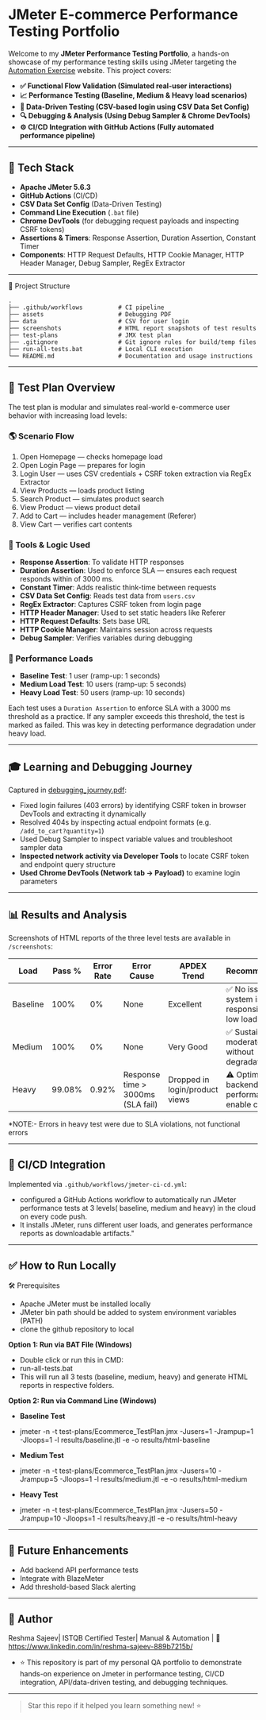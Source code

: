 # JMeter E-commerce Performance Testing Portfolio

Welcome to my **JMeter Performance Testing Portfolio**, a hands-on showcase of my performance testing skills using JMeter targeting the [Automation Exercise](https://automationexercise.com/) website. This project covers:

* **✅ Functional Flow Validation (Simulated real-user interactions)**
* **📈 Performance Testing (Baseline, Medium & Heavy load scenarios)**
* **🧩 Data-Driven Testing (CSV-based login using CSV Data Set Config)**
* **🔍 Debugging & Analysis (Using Debug Sampler & Chrome DevTools)**
* **⚙️ CI/CD Integration with GitHub Actions (Fully automated performance pipeline)**
---

## 🔢 Tech Stack

* **Apache JMeter 5.6.3**
* **GitHub Actions** (CI/CD)
* **CSV Data Set Config** (Data-Driven Testing)
* **Command Line Execution** (`.bat` file)
* **Chrome DevTools** (for debugging request payloads and inspecting CSRF tokens)
* **Assertions & Timers**: Response Assertion, Duration Assertion, Constant Timer
* **Components**: HTTP Request Defaults, HTTP Cookie Manager, HTTP Header Manager, Debug Sampler, RegEx Extractor

---
🔧 Project Structure

```
.
├── .github/workflows          # CI pipeline
├── assets                     # Debugging PDF
├── data                       # CSV for user login
├── screenshots                # HTML report snapshots of test results
├── test-plans                 # JMX test plan
├── .gitignore                 # Git ignore rules for build/temp files
├── run-all-tests.bat          # Local CLI execution
└── README.md                  # Documentation and usage instructions

```
---
## 📄 Test Plan Overview

The test plan is modular and simulates real-world e-commerce user behavior with increasing load levels:

### 🌎 Scenario Flow

1. Open Homepage — checks homepage load
2. Open Login Page — prepares for login
3. Login User — uses CSV credentials + CSRF token extraction via RegEx Extractor
4. View Products — loads product listing
5. Search Product — simulates product search
6. View Product — views product detail
7. Add to Cart — includes header management (Referer)
8. View Cart — verifies cart contents

### 📌 Tools & Logic Used

* **Response Assertion**: To validate HTTP responses
* **Duration Assertion**: Used to enforce SLA — ensures each request responds within of 3000 ms.
* **Constant Timer**: Adds realistic think-time between requests
* **CSV Data Set Config**: Reads test data from `users.csv`
* **RegEx Extractor**: Captures CSRF token from login page
* **HTTP Header Manager**: Used to set static headers like Referer
* **HTTP Request Defaults**: Sets base URL
* **HTTP Cookie Manager**: Maintains session across requests
* **Debug Sampler**: Verifies variables during debugging

### 🔹 Performance Loads

* **Baseline Test**: 1 user (ramp-up: 1 seconds)
* **Medium Load Test**: 10 users (ramp-up: 5 seconds)
* **Heavy Load Test**: 50 users (ramp-up: 10 seconds)

Each test uses a `Duration Assertion` to enforce SLA with a 3000 ms threshold as a practice. If any sampler exceeds this threshold, the test is marked as failed. This was key in detecting performance degradation under heavy load.

---

## 🎓 Learning and Debugging Journey

Captured in [debugging\_journey.pdf](assets/debugging_journey.pdf):

* Fixed login failures (403 errors) by identifying CSRF token in browser DevTools and extracting it dynamically
* Resolved 404s by inspecting actual endpoint formats (e.g. `/add_to_cart?quantity=1`)
* Used Debug Sampler to inspect variable values and troubleshoot sampler data
* **Inspected network activity via Developer Tools** to locate CSRF token and endpoint query structure
* **Used Chrome DevTools (Network tab → Payload)** to examine login parameters

---

## 📊 Results and Analysis

Screenshots of HTML reports of the three level tests are available in `/screenshots`:

| Load     | Pass % | Error Rate | Error Cause                        | APDEX Trend                    | Recommendation                                      |
|----------|--------|------------|------------------------------------|--------------------------------|-----------------------------------------------------|
| Baseline | 100%   | 0%         | None                               | Excellent                      | ✅ No issues, system is responsive under low load   |
| Medium   | 100%   | 0%         | None                               | Very Good                      | ✅ Sustains moderate traffic without degradation    |
| Heavy    | 99.08% | 0.92%      | Response time > 3000ms (SLA fail)  | Dropped in login/product views | ⚠️ Optimize backend performance or enable caching   |


*NOTE:-  Errors in heavy test were due to SLA violations, not functional errors
  
---


## 🚀 CI/CD Integration

Implemented via `.github/workflows/jmeter-ci-cd.yml`:

* configured a GitHub Actions workflow to automatically run JMeter performance tests at 3 levels( baseline, medium and heavy) in the cloud on every code push.
* It installs JMeter, runs different user loads, and generates performance reports as downloadable artifacts."

---

## ✅ How to Run Locally

🛠️ Prerequisites

  * Apache JMeter must be installed locally
  * JMeter bin path should be added to system environment variables (PATH)
  * clone the github repository to local

**Option 1: Run via BAT File (Windows)**

 * Double click or run this in CMD:
 * run-all-tests.bat
 * This will run all 3 tests (baseline, medium, heavy) and generate HTML reports in respective folders.

**Option 2: Run via Command Line (Windows)**

* **Baseline Test**
* jmeter -n -t test-plans/Ecommerce_TestPlan.jmx -Jusers=1 -Jrampup=1 -Jloops=1 -l results/baseline.jtl -e -o results/html-baseline

* **Medium Test**
* jmeter -n -t test-plans/Ecommerce_TestPlan.jmx -Jusers=10 -Jrampup=5 -Jloops=1 -l results/medium.jtl -e -o results/html-medium

* **Heavy Test**
* jmeter -n -t test-plans/Ecommerce_TestPlan.jmx -Jusers=50 -Jrampup=10 -Jloops=1 -l results/heavy.jtl -e -o results/html-heavy

---

## 🚀 Future Enhancements

* Add backend API performance tests
* Integrate with BlazeMeter
* Add threshold-based Slack alerting

---

## 📅 Author

Reshma Sajeev| ISTQB Certified Tester| Manual & Automation | 🔗 https://www.linkedin.com/in/reshma-sajeev-889b7215b/
* ⭐ This repository is part of my personal QA portfolio to demonstrate hands-on experience on Jmeter in performance testing, CI/CD integration, API/data-driven testing, and debugging techniques.

---

> Star this repo if it helped you learn something new! ⭐
